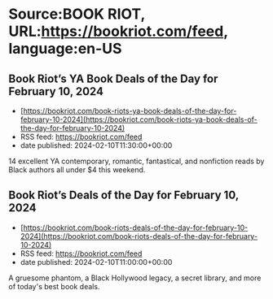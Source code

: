 # Source:BOOK RIOT, URL:https://bookriot.com/feed, language:en-US

## Book Riot’s YA Book Deals of the Day for February 10, 2024
 - [https://bookriot.com/book-riots-ya-book-deals-of-the-day-for-february-10-2024](https://bookriot.com/book-riots-ya-book-deals-of-the-day-for-february-10-2024)
 - RSS feed: https://bookriot.com/feed
 - date published: 2024-02-10T11:30:00+00:00

14 excellent YA contemporary, romantic, fantastical, and nonfiction reads by Black authors all under $4 this weekend.

## Book Riot’s Deals of the Day for February 10, 2024
 - [https://bookriot.com/book-riots-deals-of-the-day-for-february-10-2024](https://bookriot.com/book-riots-deals-of-the-day-for-february-10-2024)
 - RSS feed: https://bookriot.com/feed
 - date published: 2024-02-10T11:00:00+00:00

A gruesome phantom, a Black Hollywood legacy, a secret library, and more of today's best book deals.

